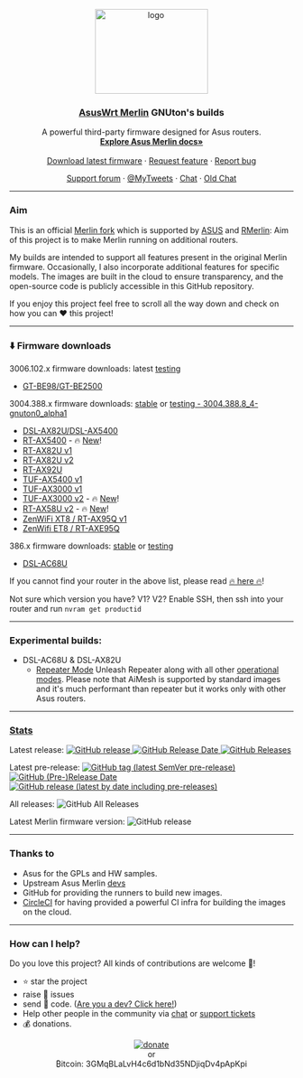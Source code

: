 <p align="center">
    <img src="http://nw-dlcdnet.asus.com/plugin/productIcons/DSL-AX82U.png" alt="logo" width="200" height="150">
</p>

<h3 align="center">
    <a href="https://github.com/RMerl/asuswrt-merlin/wiki/About-Asuswrt">AsusWrt Merlin</a> 
    GNUton's builds
</h3>

<p align="center">
  A powerful third-party firmware designed for Asus routers.
    
  <br>
  <a href="https://github.com/RMerl/asuswrt-merlin.ng/wiki/About-Asuswrt"><strong>Explore Asus Merlin docs»</strong></a>
  <br>
  <br>
  <a href="https://github.com/gnuton/asuswrt-merlin.ng/releases/latest">Download latest firmware</a>
  ·
  <a href="https://github.com/gnuton/asuswrt-merlin.ng/issues/new?assignees=&labels=enhancement&template=feature_request.md">Request feature</a>
  ·
  <a href="https://github.com/gnuton/asuswrt-merlin.ng/issues/new?assignees=&labels=bug&template=bug_report.md">Report bug</a>
</p>
<p align="center">
  <a href="https://www.snbforums.com/threads/gnutons-merlin-builds-for-dsl-router-386-1_2-released.70980/">Support forum</a>
  ·
  <a href="https://twitter.com/gnuton">@MyTweets</a>
  ·  
  <a href="https://discord.gg/pm7q6KFSzp">Chat</a>  
  ·  
  <a href="https://gitter.im/asuswrt/merlin-dsl">Old Chat</a>
</p>

---------------------
### Aim

This is an official [Merlin fork](https://github.com/RMerl/asuswrt-merlin) which is supported by [ASUS](https://twitter.com/ASUS) and [RMerlin](https://twitter.com/RMerlinDev?ref_src=twsrc%5Egoogle%7Ctwcamp%5Eserp%7Ctwgr%5Eauthor): Aim of this project is to make Merlin running on additional routers.

My builds are intended to support all features present in the original Merlin firmware. Occasionally, I also incorporate additional features for specific models. The images are built in the cloud to ensure transparency, and the open-source code is publicly accessible in this GitHub repository.

If you enjoy this project feel free to scroll all the way down and check on how you can ❤️ this project! 


---------------------

### ⬇️ Firmware downloads
3006.102.x firmware downloads: latest [testing](https://github.com/gnuton/asuswrt-merlin.ng/releases/tag/3006.102.1_1-gnuton0_beta2)
* [GT-BE98/GT-BE2500](https://rog.asus.com/networking/rog-rapture-gt-be98-model)
  
3004.388.x firmware downloads: [stable](https://github.com/gnuton/asuswrt-merlin.ng/releases/latest) or [testing - 3004.388.8_4-gnuton0_alpha1](https://github.com/gnuton/asuswrt-merlin.ng/releases/tag/3004.388.8_4-gnuton0_alpha1)
* [DSL-AX82U/DSL-AX5400](https://www.asus.com/Networking-IoT-Servers/WiFi-6/All-series/DSL-AX82U/)
* [RT-AX5400](https://www.asus.com/networking-iot-servers/wifi-routers/asus-wifi-routers/rt-ax5400/) - 🔥 [New](https://github.com/gnuton/asuswrt-merlin.ng/issues/503)!
* [RT-AX82U v1](https://www.asus.com/Networking-IoT-Servers/WiFi-6/All-series/RT-AX82U/)
* [RT-AX82U v2](https://www.asus.com/Networking-IoT-Servers/WiFi-6/All-series/RT-AX82U/)
* [RT-AX92U](https://www.asus.com/Networking-IoT-Servers/WiFi-Routers/ASUS-Gaming-Routers/RT-AX92U/)
* [TUF-AX5400 v1](https://www.asus.com/Networking-IoT-Servers/WiFi-Routers/ASUS-Gaming-Routers/TUF-Gaming-AX5400/)
* [TUF-AX3000 v1](https://www.asus.com/Networking-IoT-Servers/WiFi-Routers/ASUS-Gaming-Routers/TUF-Gaming-AX3000/)
* [TUF-AX3000 v2](https://www.asus.com/networking-iot-servers/wifi-routers/asus-gaming-routers/tuf-gaming-ax3000-v2/) - 🔥 [New](https://github.com/gnuton/asuswrt-merlin.ng/issues/529)!
* [RT-AX58U v2](https://uk.store.asus.com/rt-ac58u-v2-122214131-90ig06q0-mu9b00.html) - 🔥 [New](https://github.com/gnuton/asuswrt-merlin.ng/issues/550)!
* [ZenWiFi XT8 / RT-AX95Q v1](https://www.asus.com/Networking-IoT-Servers/Whole-Home-Mesh-WiFi-System/ZenWiFi-WiFi-Systems/ASUS-ZenWiFi-AX-XT8/) 
* [ZenWifi ET8 / RT-AXE95Q](https://www.asus.com/networking-iot-servers/whole-home-mesh-wifi-system/zenwifi-wifi-systems/asus-zenwifi-et8/) 

386.x firmware downloads: [stable](https://github.com/gnuton/asuswrt-merlin.ng/releases/tag/386.12_0-gnuton1) or [testing](https://github.com/gnuton/asuswrt-merlin.ng/releases/tag/386.14_0-gnuton0_beta1)
* [DSL-AC68U](https://www.asus.com/Networking-IoT-Servers/Modem-Routers/All-series/DSLAC68U/) 

If you cannot find your router in the above list, please read [🔥 here 🔥](https://github.com/gnuton/asuswrt-merlin.ng/issues/523)!

Not sure which version you have? V1? V2? Enable SSH, then ssh into your router and run ```nvram get productid```

---------------------

### Experimental builds:
* DSL-AC68U & DSL-AX82U
  * [Repeater Mode](https://github.com/gnuton/asuswrt-merlin.ng/releases/tag/gnuton-snapshot-feature-repeater) Unleash  Repeater along with all other [operational modes](https://www.asus.com/support/FAQ/1015007/). Please note that AiMesh is supported by standard images and it's much performant than repeater but it works only with other Asus routers.

---------------------

### [Stats](https://somsubhra.github.io/github-release-stats/?username=gnuton&repository=asuswrt-merlin.ng)
Latest release:
[
![GitHub release](https://img.shields.io/github/release/gnuton/asuswrt-merlin.ng.svg)
![GitHub Release Date](https://img.shields.io/github/release-date/gnuton/asuswrt-merlin.ng.svg)
![GitHub Releases](https://img.shields.io/github/downloads/gnuton/asuswrt-merlin.ng/latest/total.svg)
](https://github.com/gnuton/asuswrt-merlin.ng/releases/latest)

Latest pre-release:
[
![GitHub tag (latest SemVer pre-release)](https://img.shields.io/github/v/release/gnuton/asuswrt-merlin.ng?include_prereleases&label=pre-release)
![GitHub (Pre-)Release Date](https://img.shields.io/github/release-date-pre/gnuton/asuswrt-merlin.ng)
![GitHub release (latest by date including pre-releases)](https://img.shields.io/github/downloads-pre/gnuton/asuswrt-merlin.ng/latest/total)
](https://github.com/gnuton/asuswrt-merlin.ng/releases/)

All releases:
![GitHub All Releases](https://img.shields.io/github/downloads/gnuton/asuswrt-merlin.ng/total.svg)

Latest Merlin firmware version: ![GitHub release](https://img.shields.io/github/tag/RMerl/asuswrt-merlin.ng.svg)

---------------------

### Thanks to
- Asus for the GPLs and HW samples.
- Upstream Asus Merlin [devs](https://github.com/RMerl/asuswrt-merlin.ng/graphs/contributors)
- GitHub for providing the runners to build new images.
- [CircleCI](https://circleci.com/) for having provided a powerful CI infra for building the images on the cloud. 

---------------------
### How can I help?
Do you love this project? All kinds of contributions are welcome 🙌!
 * ⭐️ star the project
 * raise 🐞 issues 
 * send 🙇 code. ([Are you a dev? Click here!](https://github.com/gnuton/asuswrt-merlin.ng/blob/master/www/DEV.md))
 * Help other people in the community via [chat](https://discord.com/channels/1155054060848807976/1168099691477614642) or [support tickets](https://github.com/gnuton/asuswrt-merlin.ng/issues?q=is%3Aissue+is%3Aopen+label%3Asuppport)
 * 💰 donations.

<p align="center">
  <a href="https://www.paypal.me/gnuton"><img src="www/donate.png" alt="donate" /></a>
  <br/>  
  or 
  <br/>
  ₿itcoin: 3GMqBLaLvH4c6d1bNd35NDjiqDv4pApKpi
</p>
